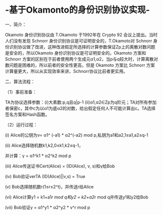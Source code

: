 # -基于Okamonto的身份识别协议实现-

一、简介：

Okamoto 身份识别协议由 T.Okamoto 于1992年在 Crypto 92 会议上提出。当时人们没有发现 Schnorr 身份识别协议是可证明安全的，T.Okamoto对 Schnorr 身份识别协议做了改进，这种改进假定所选择的计算参数保证Zp上的离散对数问题是安全的，所以Okamoto 身份识别协议是可证明安全的。Okamoto 方案和 Schnorr 方案的区别在于前者使用两个生成元α1,α2，当p与q较大时，计算离散对数问题是困难的，所以前者的安全性更高，但是 Okamoto 方案比 Schnorr 方案计算量更大，所以从实现效率来讲，Schnorr协议比前者更实用。

二、算法流程：

（1）事前准备： 

TA为协议选择参数：(i)大素数:p,q且q|p-1 (ii)α1,α2∈Zp为q阶元；TA对所有参加者保密c，其中c为以α1为底α2的对数，给出假定任何人不可能计算出c。TA选择签名方案和Hash函数。

（2）运行过程：

(i)   Alice的公钥为v= α1^ (-a1) * α2^(-a2) mod p,私钥为a1和a2,1≤a1,a2≤q-1

(ii)  Alice选择随机数k1,k2,0≤k1,k2≤q-1，

并计算：γ = α1^k1 * α2^k2 mod p

(iii) Alice传送证书Cert(Alice) = (ID(Alice), v, s)和γ给Bob

(iv)  Bob验证verTA (ID(Alice)||v,s) = True 	

(v)   Bob选择随机数r(1≤r≤2^t)，并传送r给Alice

(vi)  Alice计算y1 = k1+a1*r mod q和y2 = k2+a2*r mod q并传送y1和y2给Bob

(vii) Bob验证γ = α1^y1 * α2^y2 * v^r mod p
